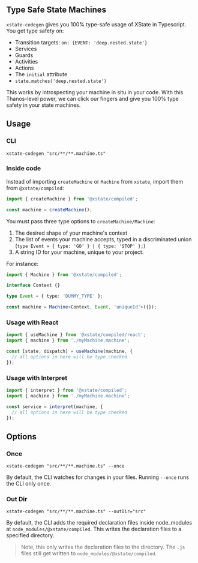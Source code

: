## Type Safe State Machines

`xstate-codegen` gives you 100% type-safe usage of XState in Typescript. You get type safety on:

- Transition targets: `on: {EVENT: 'deep.nested.state'}`
- Services
- Guards
- Activities
- Actions
- The `initial` attribute
- `state.matches('deep.nested.state')`

This works by introspecting your machine in situ in your code. With this Thanos-level power, we can click our fingers and give you 100% type safety in your state machines.

## Usage

### CLI

`xstate-codegen "src/**/**.machine.ts"`

### Inside code

Instead of importing `createMachine` or `Machine` from `xstate`, import them from `@xstate/compiled`:

```ts
import { createMachine } from '@xstate/compiled';

const machine = createMachine();
```

You must pass three type options to `createMachine/Machine`:

1. The desired shape of your machine's context
2. The list of events your machine accepts, typed in a discriminated union (`type Event = { type: 'GO' } | { type: 'STOP' };`)
3. A string ID for your machine, unique to your project.

For instance:

```ts
import { Machine } from '@xstate/compiled';

interface Context {}

type Event = { type: 'DUMMY_TYPE' };

const machine = Machine<Context, Event, 'uniqueId'>({});
```

### Usage with React

```ts
import { useMachine } from '@xstate/compiled/react';
import { machine } from './myMachine.machine';

const [state, dispatch] = useMachine(machine, {
  // all options in here will be type checked
});
```

### Usage with Interpret

```ts
import { interpret } from '@xstate/compiled';
import { machine } from './myMachine.machine';

const service = interpret(machine, {
  // all options in here will be type checked
});
```

## Options

### Once

`xstate-codegen "src/**/**.machine.ts" --once`

By default, the CLI watches for changes in your files. Running `--once` runs the CLI only once.

### Out Dir

`xstate-codegen "src/**/**.machine.ts" --outDir="src"`

By default, the CLI adds the required declaration files inside node_modules at `node_modules/@xstate/compiled`. This writes the declaration files to a specified directory.

> Note, this only writes the declaration files to the directory. The `.js` files still get written to `node_modules/@xstate/compiled`.
